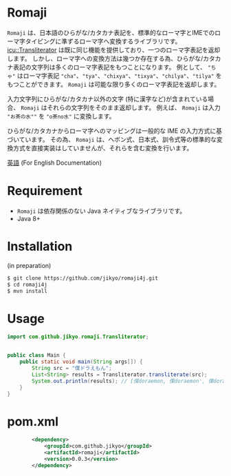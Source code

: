 # Romaji

`Romaji` は、日本語のひらがな/カタカナ表記を、標準的なローマ字とIMEでのローマ字タイピングに準ずるローマ字へ変換するライブラリです。
[icu::Transliterator](http://userguide.icu-project.org/transforms/general) は既に同じ機能を提供しており、一つのローマ字表記を返却します。
しかし、ローマ字への変換方法は幾つか存在する為、ひらがな/カタカナ表記の文字列は多くのローマ字表記をもつことになります。
例として、 `"ちゃ"` はローマ字表記 `"cha"`、`"tya"`、`"chixya"`、`"tixya"`、`"chilya"`、`"tilya"` をもつことができます。
`Romaji` は可能な限り多くのローマ字表記を返却します。

入力文字列にひらがな/カタカナ以外の文字 (特に漢字など)が含まれている場合、 `Romaji` はそれらの文字列をそのまま返却します。
例えば、 `Romaji` は入力 `"お茶の水""` を `"o茶no水"` に変換します。

ひらがな/カタカナからローマ字へのマッピングは一般的な IME の入力方式に基づいています。
その為、 `Romaji` は、ヘボン式、日本式、訓令式等の標準的な変換方式を直接実装はしていませんが、それらを含む変換を行います。

[英語](README.md) (For English Documentation)


# Requirement

* `Romaji` は依存関係のない Java ネイティブなライブラリです。
* Java 8+


# Installation

(in preparation)

```bash
$ git clone https://github.com/jikyo/romaji4j.git
$ cd romaji4j
$ mvn install
```


# Usage

```java
import com.github.jikyo.romaji.Transliterator;


public class Main {
    public static void main(String args[]) {
        String src = "僕ドラえもん";
        List<String> results = Transliterator.transliterate(src);
        System.out.println(results); // [僕doraemon, 僕doraemon', 僕doraemonn]
    }
}
```


# pom.xml

```xml
        <dependency>
            <groupId>com.github.jikyo</groupId>
            <artifactId>romaji</artifactId>
            <version>0.0.3</version>
        </dependency>
```